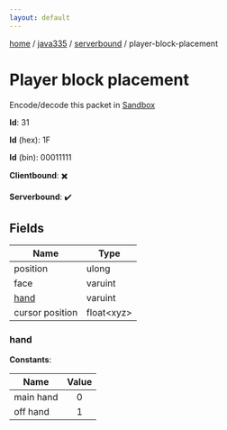 ```yaml
---
layout: default
---
```


[home](/)  /  [java335](/protocol/java335)  /  [serverbound](/protocol/java335/serverbound)  /  player-block-placement

# Player block placement

Encode/decode this packet in [Sandbox](../../../sandbox/java335#serverbound.player_block_placement)

**Id**: 31

**Id** (hex): 1F

**Id** (bin): 00011111

**Clientbound**: ✖️

**Serverbound**: ✔️

## Fields

Name | Type
---|---
position | ulong
face | varuint
[hand](#hand) | varuint
cursor position | float&lt;xyz&gt;

### hand

**Constants**:

Name | Value
---|:---:
main hand | 0
off hand | 1
